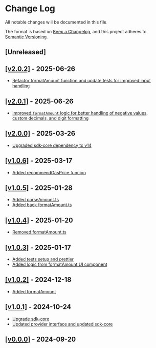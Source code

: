 # Change Log

All notable changes will be documented in this file.

The format is based on [Keep a Changelog](https://keepachangelog.com/en/1.0.0/),
and this project adheres to [Semantic Versioning](https://semver.org/spec/v2.0.0.html).

## [Unreleased]

## [[v2.0.2]](https://github.com/multiversx/mx-sdk-dapp-utils/pull/21) - 2025-06-26

- [Refactor formatAmount function and update tests for improved input handling](https://github.com/multiversx/mx-sdk-dapp-utils/pull/20)

## [[v2.0.1]](https://github.com/multiversx/mx-sdk-dapp-utils/pull/19) - 2025-06-26

- [Improved `formatAmount` logic for better handling of negative values, custom decimals, and digit formatting](https://github.com/multiversx/mx-sdk-dapp-utils/pull/18)

## [[v2.0.0]](https://github.com/multiversx/mx-sdk-dapp-utils/pull/17) - 2025-03-26

- [Upgraded sdk-core dependency to v14](https://github.com/multiversx/mx-sdk-dapp-utils/pull/16)

## [[v1.0.6]](https://github.com/multiversx/mx-sdk-dapp-utils/pull/15) - 2025-03-17

- [Added recommendGasPrice funcion](https://github.com/multiversx/mx-sdk-dapp-utils/pull/14)

## [[v1.0.5]](https://github.com/multiversx/mx-sdk-dapp-utils/pull/12) - 2025-01-28

- [Added parseAmount.ts](https://github.com/multiversx/mx-sdk-dapp-utils/pull/13)
- [Added back formatAmount.ts](https://github.com/multiversx/mx-sdk-dapp-utils/pull/12)

## [[v1.0.4]](https://github.com/multiversx/mx-sdk-dapp-utils/pull/11) - 2025-01-20

- [Removed formatAmount.ts](https://github.com/multiversx/mx-sdk-dapp-utils/pull/10)

## [[v1.0.3]](https://github.com/multiversx/mx-sdk-dapp-utils/pull/9) - 2025-01-17

- [Added tests setup and prettier](https://github.com/multiversx/mx-sdk-dapp-utils/pull/8)
- [Added logic from formatAmount UI component](https://github.com/multiversx/mx-sdk-dapp-utils/pull/7)

## [[v1.0.2]](https://github.com/multiversx/mx-sdk-dapp-utils/pull/6) - 2024-12-18

- [Added formatAmount](https://github.com/multiversx/mx-sdk-dapp-utils/pull/5)

## [[v1.0.1]](https://github.com/multiversx/mx-sdk-dapp-utils/pull/4) - 2024-10-24

- [Upgrade sdk-core](https://github.com/multiversx/mx-sdk-dapp-utils/pull/4)
- [Updated provider interface and updated sdk-core](https://github.com/multiversx/mx-sdk-dapp-utils/pull/3)

## [[v0.0.0]](https://github.com/multiversx/mx-sdk-dapp-utils/pull/2) - 2024-09-20
